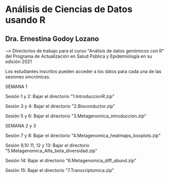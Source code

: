 # Análisis de Ciencias de Datos usando R
## Dra. Ernestina Godoy Lozano
--> Directorios de trabajo para el curso "Análisis de datos genómicos con R" del Programa de Actualización en Salud Pública y Epidemiología en su edición 2021

Los estudiantes inscritos pueden acceder a los datos para cada una de las sesiones sincrónicas.

SEMANA 1

Sesión 1 y 2:
  Bajar el directorio "1.IntroduccionR.zip"

Sesión 3 y 4:
  Bajar el directorio "2.Bioconductor.zip"

Sesión 5 y 6:
  Bajar el directorio "3.Metagenomica_introduccion.zip"

SEMANA 2 y 3

Sesión 7 y 8:
  Bajar el directorio "4.Metagenomica_heatmaps_boxplots.zip"

Sesión 9,10 11, 12 y 13:
  Bajar el directorio "5.Metagenomica_Alfa_beta_diversidad.zip"

Sesión 14:
  Bajar el directorio "6.Metagenomica_diff_abund.zip"

Sesión 15:
  Bajar el directorio "7.Transcriptomica.zip"
